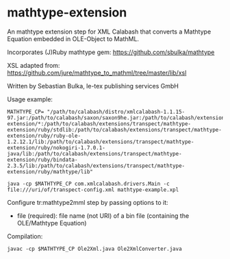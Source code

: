 # mathtype-extension

An mathtype extension step for XML Calabash that converts a Mathtype Equation embedded in OLE-Object to MathML.

Incorporates (J)Ruby mathtype gem: https://github.com/sbulka/mathtype

XSL adapted from: https://github.com/jure/mathtype_to_mathml/tree/master/lib/xsl

Written by Sebastian Bulka, le-tex publishing services GmbH

Usage example:

    MATHTYPE_CP= "/path/to/calabash/distro/xmlcalabash-1.1.15-97.jar:/path/to/calabash/saxon/saxon9he.jar:/path/to/calabash/extensions/transpect/mathtype-extension/*:/path/to/calabash/extensions/transpect/mathtype-extension/ruby/stdlib:/path/to/calabash/extensions/transpect/mathtype-extension/ruby/ruby-ole-1.2.12.1/lib:/path/to/calabash/extensions/transpect/mathtype-extension/ruby/nokogiri-1.7.0.1-java/lib:/path/to/calabash/extensions/transpect/mathtype-extension/ruby/bindata-2.3.5/lib:/path/to/calabash/extensions/transpect/mathtype-extension/ruby/mathtype/lib"

    java -cp $MATHTYPE_CP com.xmlcalabash.drivers.Main -c file:///uri/of/transpect-config.xml mathtype-example.xpl

Configure tr:mathtype2mml step by passing options to it:

 * file (required):      file name (not URI) of a bin file (containing the OLE/Mathtype Equation)

Compilation:

    javac -cp $MATHTYPE_CP Ole2Xml.java Ole2XmlConverter.java
